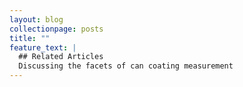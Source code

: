 ```yaml
---
layout: blog
collectionpage: posts
title: ""
feature_text: |
  ## Related Articles
  Discussing the facets of can coating measurement
---
```

